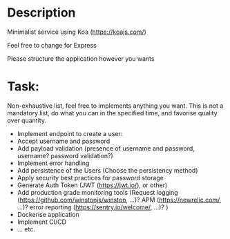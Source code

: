 # Description
Minimalist service using Koa (https://koajs.com/)

Feel free to change for Express

Please structure the application however you wants

# Task:
Non-exhaustive list, feel free to implements anything you want.
This is not a mandatory list, do what you can in the specified time, and favorise quality over quantity.
- Implement endpoint to create a user:
 - Accept username and password
 - Add payload validation (presence of username and password, username? password validation?)
 - Implement error handling
 - Add persistence of the Users (Choose the persistency method)
- Apply security best practices for password storage
- Generate Auth Token (JWT (https://jwt.io/), or other)
- Add production grade monitoring tools (Request logging (https://github.com/winstonjs/winston, ...)? APM (https://newrelic.com/, ...)? error reporting (https://sentry.io/welcome/, ...)? )
- Dockerise application
- Implement CI/CD
- ... etc.
